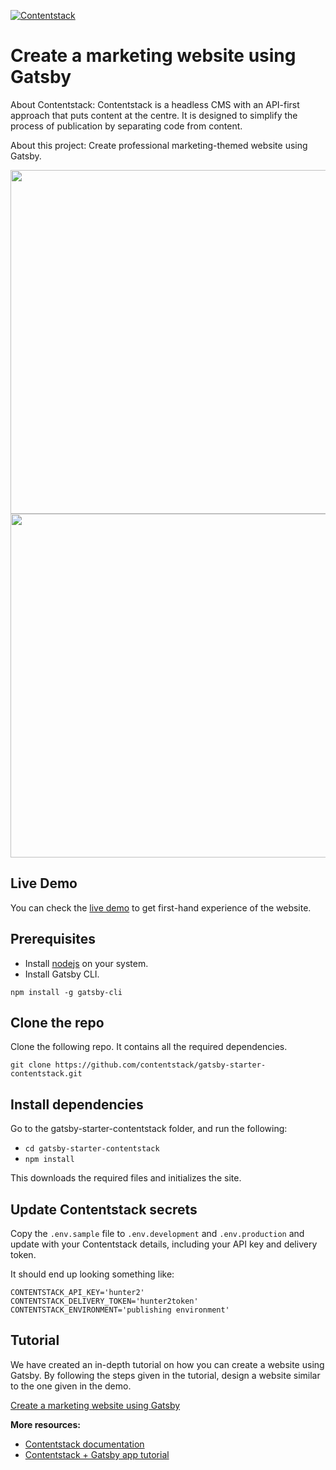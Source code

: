 [![Contentstack](https://camo.githubusercontent.com/d24f513afa94a4a762533d54a0f590300dbd0413/68747470733a2f2f7777772e636f6e74656e74737461636b2e636f6d2f646f63732f7374617469632f696d616765732f636f6e74656e74737461636b2e706e67)](https://www.contentstack.com/)


# Create a marketing website using Gatsby

About Contentstack: Contentstack is a headless CMS with an API-first approach that puts content at the centre. It is designed to simplify the process of publication by separating code from content.

About this project: Create professional marketing-themed website using Gatsby.

<img src='https://images.contentstack.io/v3/assets/blt17537f14dafb140d/blt0de852ecba3b1ea3/5f6225e021ecf947895da51e/gatsby-starter-home.png' width='650' height='550'/>
<img src='https://images.contentstack.io/v3/assets/blt17537f14dafb140d/blt42db5af5d6879514/5f6225e5b038186a244b8af0/gatsby-starter-blogs.png' width='650' height='550'/>


## Live Demo

You can check the [live demo](https://gatsby-starter-topaz.vercel.app/) to get first-hand experience of the website.

## Prerequisites

- Install [nodejs](https://nodejs.org/en/) on your system.
- Install Gatsby CLI.  

`npm install -g gatsby-cli`

## Clone the repo

Clone the following repo. It contains all the required dependencies.

`git clone https://github.com/contentstack/gatsby-starter-contentstack.git`

## Install dependencies 

Go to the gatsby-starter-contentstack folder, and run the following:

- `cd gatsby-starter-contentstack`
- `npm install`

This downloads the required files and initializes the site.

## Update Contentstack secrets

Copy the `.env.sample` file to `.env.development` and `.env.production` and update with your Contentstack details, including your API key and delivery token.

It should end up looking something like:

```
CONTENTSTACK_API_KEY='hunter2'
CONTENTSTACK_DELIVERY_TOKEN='hunter2token'
CONTENTSTACK_ENVIRONMENT='publishing environment'
```

## Tutorial

We have created an in-depth tutorial on how you can create a website using Gatsby. By following the steps given in the tutorial, design a website similar to the one given in the demo.

[Create a marketing website using Gatsby](https://www.contentstack.com/docs/example-apps/getting-started-with-gatsby-and-contentstack/)


**More resources:**

- [Contentstack documentation](https://www.contentstack.com/docs/)
- [Contentstack + Gatsby app tutorial](https://www.contentstack.com/docs/developers/sample-apps/build-a-sample-website-using-gatsby-and-contentstack)